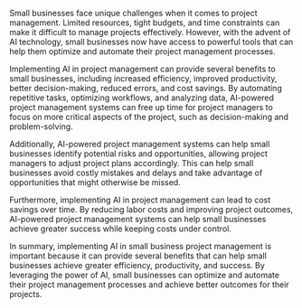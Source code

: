 
Small businesses face unique challenges when it comes to project management. Limited resources, tight budgets, and time constraints can make it difficult to manage projects effectively. However, with the advent of AI technology, small businesses now have access to powerful tools that can help them optimize and automate their project management processes.

Implementing AI in project management can provide several benefits to small businesses, including increased efficiency, improved productivity, better decision-making, reduced errors, and cost savings. By automating repetitive tasks, optimizing workflows, and analyzing data, AI-powered project management systems can free up time for project managers to focus on more critical aspects of the project, such as decision-making and problem-solving.

Additionally, AI-powered project management systems can help small businesses identify potential risks and opportunities, allowing project managers to adjust project plans accordingly. This can help small businesses avoid costly mistakes and delays and take advantage of opportunities that might otherwise be missed.

Furthermore, implementing AI in project management can lead to cost savings over time. By reducing labor costs and improving project outcomes, AI-powered project management systems can help small businesses achieve greater success while keeping costs under control.

In summary, implementing AI in small business project management is important because it can provide several benefits that can help small businesses achieve greater efficiency, productivity, and success. By leveraging the power of AI, small businesses can optimize and automate their project management processes and achieve better outcomes for their projects.
